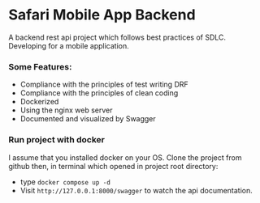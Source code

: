# Safari Mobile App Backend
A backend rest api project which follows best practices of SDLC. Developing for a mobile application.  

### Some Features:
- Compliance with the principles of test writing DRF
- Compliance with the principles of clean coding
- Dockerized
- Using the nginx web server
- Documented and visualized by Swagger

### Run project with docker
I assume that you installed docker on your OS. Clone the project from github then, in terminal which opened in project root directory:

- type ```docker compose up -d```
- Visit ```http://127.0.0.1:8000/swagger``` to watch the api documentation.